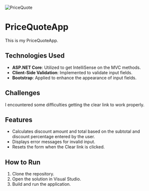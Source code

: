 ![PriceQuote](https://github.com/user-attachments/assets/fb1a5d85-171d-44e3-9751-14ea9da5815d)

# PriceQuoteApp

This is my PriceQuoteApp.

## Technologies Used
- **ASP.NET Core**: Utilized to get IntelliSense on the MVC methods.
- **Client-Side Validation**: Implemented to validate input fields.
- **Bootstrap**: Applied to enhance the appearance of input fields.

## Challenges
I encountered some difficulties getting the clear link to work properly.

## Features
- Calculates discount amount and total based on the subtotal and discount percentage entered by the user.
- Displays error messages for invalid input.
- Resets the form when the Clear link is clicked.

## How to Run
1. Clone the repository.
2. Open the solution in Visual Studio.
3. Build and run the application.

